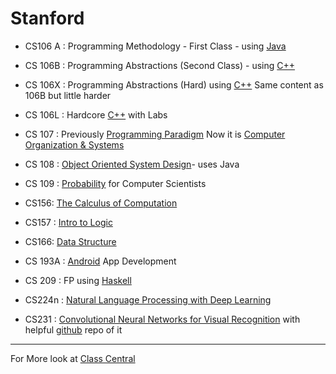 # Stanford 
* CS106 A : Programming Methodology - First Class - using [Java]()
* CS 106B : Programming Abstractions (Second Class) - using [C++](https://github.com/adhikariaman01/BookmarkSiteList/tree/master/MyBookmarkedLink/C-plus-plus)
* CS 106X : Programming Abstractions (Hard) using [C++](https://github.com/adhikariaman01/BookmarkSiteList/tree/master/MyBookmarkedLink/C-plus-plus) Same content as 106B but little harder
* CS 106L : Hardcore [C++](https://github.com/adhikariaman01/BookmarkSiteList/tree/master/MyBookmarkedLink/C-plus-plus) with Labs

* CS 107 : Previously [Programming Paradigm](https://www.youtube.com/playlist?list=PL9D558D49CA734A02) Now it is [Computer Organization & Systems](https://web.stanford.edu/class/cs107/syllabus.html)

* CS 108 : [Object Oriented System Design](http://web.stanford.edu/class/archive/cs/cs108/cs108.1092/)- uses Java
* CS 109 : [Probability](http://web.stanford.edu/class/cs109//) for Computer Scientists

* CS156: [The Calculus of Computation](http://web.stanford.edu/class/cs156/)
* CS157 : [Intro to Logic](http://logic.stanford.edu/classes/cs157/current/)

* CS166: [Data Structure](https://web.stanford.edu/class/cs166/)

* CS 193A : [Android](https://github.com/adhikariaman01/BookmarkSiteList/tree/master/MyBookmarkedLink/Android) App Development

* CS 209 : FP using [Haskell](https://github.com/adhikariaman01/BookmarkSiteList/tree/master/MyBookmarkedLink/Haskell)

* CS224n : [Natural Language Processing with Deep Learning](http://web.stanford.edu/class/cs224n/) 

* CS231 : [Convolutional Neural Networks for Visual Recognition](http://vision.stanford.edu/teaching/cs231n/) with helpful [github](https://github.com/machinelearningnanodegree/stanford-cs231) repo of it

---
For More look at [Class Central](https://www.class-central.com/university/stanford)
